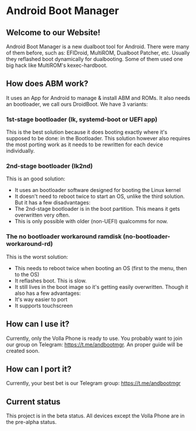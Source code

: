 # Android Boot Manager
## Welcome to our Website!
Android Boot Manager is a new dualboot tool for Android.
There were many of them before, such as: EFIDroid, MultiROM, Dualboot Patcher, etc.
Usually they reflashed boot dynamically for dualbooting.
Some of them used one big hack like MultiROM's kexec-hardboot.

## How does ABM work?
It uses an App for Android to manage & install ABM and ROMs.
It also needs an bootloader, we call ours DroidBoot.
We have 3 variants:

### 1st-stage bootloader (lk, systemd-boot or UEFI app)
This is the best solution because it does booting exactly where it's supposed to be done: in the Bootloader.
This solution however also requires the most porting work as it needs to be rewritten for each device individually.

### 2nd-stage bootloader (lk2nd)
This is an good solution:
- It uses an bootloader software designed for booting the Linux kernel
- It doesn't need to reboot twice to start an OS, unlike the third solution.
But it has a few disadvantages:
- The 2nd-stage bootloader is in the boot partition. This means it gets overwritten very often.
- This is only possible with older (non-UEFI) qualcomms for now.

### The no bootloader workaround ramdisk (no-bootloader-workaround-rd)
This is the worst solution:
- This needs to reboot twice when booting an OS (first to the menu, then to the OS)
- It reflashes boot. This is slow.
- It still lives in the boot image so it's getting easily overwritten.
Though it also has a few advantages:
- It's way easier to port
- It supports touchscreen

## How can I use it?
Currently, only the Volla Phone is ready to use.
You probably want to join our group on Telegram: https://t.me/andbootmgr.
An proper guide will be created soon.

## How can I port it?
Currently, your best bet is our Telegram group: https://t.me/andbootmgr

## Current status
This project is in the beta status. All devices except the Volla Phone are in the pre-alpha status.
